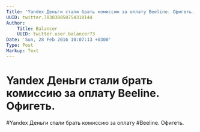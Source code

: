 ```yaml
---
Title: 'Yandex Деньги стали брать комиссию за оплату Beeline. Офигеть.'
UUID: twitter.703838850754310144
Author:
    Title: Balancer
    UUID: twitter.user.balancer73
Date: 'Sun, 28 Feb 2016 10:07:13 +0300'
Type: Post
Markup: Text
---
```


# Yandex Деньги стали брать комиссию за оплату Beeline. Офигеть.

#Yandex Деньги стали брать комиссию за оплату #Beeline.
Офигеть.